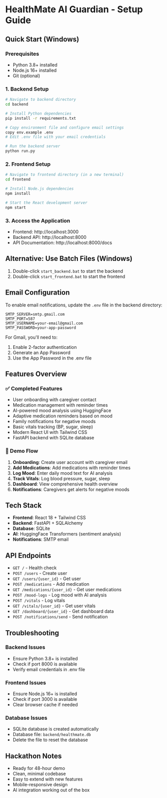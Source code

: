 # HealthMate AI Guardian - Setup Guide

## Quick Start (Windows)

### Prerequisites
- Python 3.8+ installed
- Node.js 16+ installed
- Git (optional)

### 1. Backend Setup
```bash
# Navigate to backend directory
cd backend

# Install Python dependencies
pip install -r requirements.txt

# Copy environment file and configure email settings
copy env.example .env
# Edit .env file with your email credentials

# Run the backend server
python run.py
```

### 2. Frontend Setup
```bash
# Navigate to frontend directory (in a new terminal)
cd frontend

# Install Node.js dependencies
npm install

# Start the React development server
npm start
```

### 3. Access the Application
- Frontend: http://localhost:3000
- Backend API: http://localhost:8000
- API Documentation: http://localhost:8000/docs

## Alternative: Use Batch Files (Windows)
1. Double-click `start_backend.bat` to start the backend
2. Double-click `start_frontend.bat` to start the frontend

## Email Configuration
To enable email notifications, update the `.env` file in the backend directory:

```env
SMTP_SERVER=smtp.gmail.com
SMTP_PORT=587
SMTP_USERNAME=your-email@gmail.com
SMTP_PASSWORD=your-app-password
```

For Gmail, you'll need to:
1. Enable 2-factor authentication
2. Generate an App Password
3. Use the App Password in the .env file

## Features Overview

### ✅ Completed Features
- User onboarding with caregiver contact
- Medication management with reminder times
- AI-powered mood analysis using HuggingFace
- Adaptive medication reminders based on mood
- Family notifications for negative moods
- Basic vitals tracking (BP, sugar, sleep)
- Modern React UI with Tailwind CSS
- FastAPI backend with SQLite database

### 🎯 Demo Flow
1. **Onboarding**: Create user account with caregiver email
2. **Add Medications**: Add medications with reminder times
3. **Log Mood**: Enter daily mood text for AI analysis
4. **Track Vitals**: Log blood pressure, sugar, sleep
5. **Dashboard**: View comprehensive health overview
6. **Notifications**: Caregivers get alerts for negative moods

## Tech Stack
- **Frontend**: React 18 + Tailwind CSS
- **Backend**: FastAPI + SQLAlchemy
- **Database**: SQLite
- **AI**: HuggingFace Transformers (sentiment analysis)
- **Notifications**: SMTP email

## API Endpoints
- `GET /` - Health check
- `POST /users` - Create user
- `GET /users/{user_id}` - Get user
- `POST /medications` - Add medication
- `GET /medications/{user_id}` - Get user medications
- `POST /mood-logs` - Log mood with AI analysis
- `POST /vitals` - Log vitals
- `GET /vitals/{user_id}` - Get user vitals
- `GET /dashboard/{user_id}` - Get dashboard data
- `POST /notifications/send` - Send notification

## Troubleshooting

### Backend Issues
- Ensure Python 3.8+ is installed
- Check if port 8000 is available
- Verify email credentials in .env file

### Frontend Issues
- Ensure Node.js 16+ is installed
- Check if port 3000 is available
- Clear browser cache if needed

### Database Issues
- SQLite database is created automatically
- Database file: `backend/healthmate.db`
- Delete the file to reset the database

## Hackathon Notes
- Ready for 48-hour demo
- Clean, minimal codebase
- Easy to extend with new features
- Mobile-responsive design
- AI integration working out of the box
